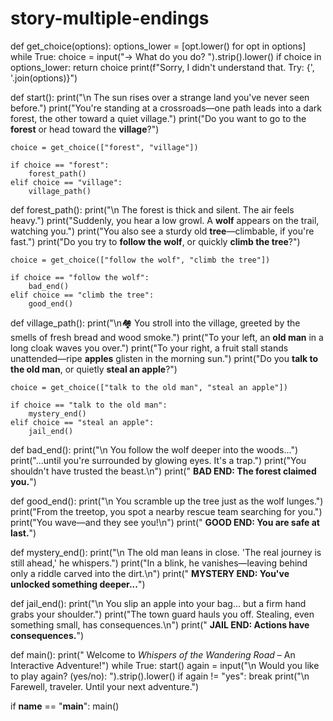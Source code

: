 # story-multiple-endings
def get_choice(options):
    options_lower = [opt.lower() for opt in options]
    while True:
        choice = input("→ What do you do? ").strip().lower()
        if choice in options_lower:
            return choice
        print(f"Sorry, I didn't understand that. Try: {', '.join(options)}")

def start():
    print("\n The sun rises over a strange land you've never seen before.")
    print("You're standing at a crossroads—one path leads into a dark forest, the other toward a quiet village.")
    print("Do you want to go to the **forest** or head toward the **village**?")

    choice = get_choice(["forest", "village"])

    if choice == "forest":
        forest_path()
    elif choice == "village":
        village_path()

def forest_path():
    print("\n The forest is thick and silent. The air feels heavy.")
    print("Suddenly, you hear a low growl. A **wolf** appears on the trail, watching you.")
    print("You also see a sturdy old **tree**—climbable, if you're fast.")
    print("Do you try to **follow the wolf**, or quickly **climb the tree**?")

    choice = get_choice(["follow the wolf", "climb the tree"])

    if choice == "follow the wolf":
        bad_end()
    elif choice == "climb the tree":
        good_end()

def village_path():
    print("\n🏘 You stroll into the village, greeted by the smells of fresh bread and wood smoke.")
    print("To your left, an **old man** in a long cloak waves you over.")
    print("To your right, a fruit stall stands unattended—ripe **apples** glisten in the morning sun.")
    print("Do you **talk to the old man**, or quietly **steal an apple**?")

    choice = get_choice(["talk to the old man", "steal an apple"])

    if choice == "talk to the old man":
        mystery_end()
    elif choice == "steal an apple":
        jail_end()

def bad_end():
    print("\n You follow the wolf deeper into the woods...")
    print("...until you're surrounded by glowing eyes. It's a trap.")
    print("You shouldn't have trusted the beast.\n")
    print(" **BAD END: The forest claimed you.**")

def good_end():
    print("\n You scramble up the tree just as the wolf lunges.")
    print("From the treetop, you spot a nearby rescue team searching for you.")
    print("You wave—and they see you!\n")
    print(" **GOOD END: You are safe at last.**")

def mystery_end():
    print("\n The old man leans in close. 'The real journey is still ahead,' he whispers.")
    print("In a blink, he vanishes—leaving behind only a riddle carved into the dirt.\n")
    print(" **MYSTERY END: You've unlocked something deeper...**")

def jail_end():
    print("\n You slip an apple into your bag... but a firm hand grabs your shoulder.")
    print("The town guard hauls you off. Stealing, even something small, has consequences.\n")
    print(" **JAIL END: Actions have consequences.**")

def main():
    print(" Welcome to *Whispers of the Wandering Road* – An Interactive Adventure!")
    while True:
        start()
        again = input("\n Would you like to play again? (yes/no): ").strip().lower()
        if again != "yes":
            break
    print("\n Farewell, traveler. Until your next adventure.")

if __name__ == "__main__":
    main()
